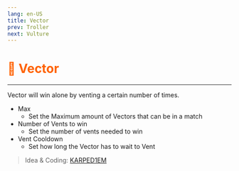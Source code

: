 ```yaml
---
lang: en-US
title: Vector
prev: Troller
next: Vulture
---
```


# <font color=#ff6201>💨 <b>Vector</b></font> <Badge text="Chaos" type="tip" vertical="middle"/>
---

Vector will win alone by venting a certain number of times.
* Max
  * Set the Maximum amount of Vectors that can be in a match
* Number of Vents to win
  * Set the number of vents needed to win
* Vent Cooldown
  * Set how long the Vector has to wait to Vent
  
> Idea & Coding: [KARPED1EM](https://github.com/KARPED1EM)
